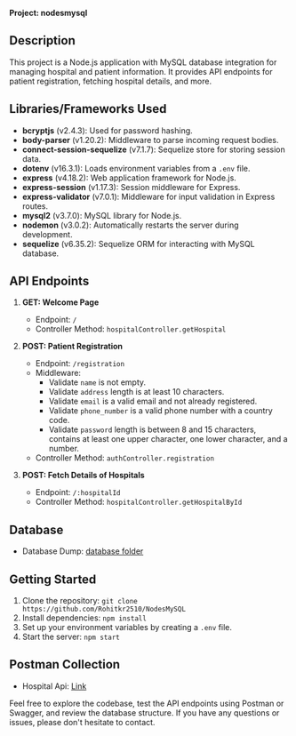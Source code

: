 **Project: nodesmysql**

## Description
This project is a Node.js application with MySQL database integration for managing hospital and patient information. It provides API endpoints for patient registration, fetching hospital details, and more.

## Libraries/Frameworks Used
- **bcryptjs** (v2.4.3): Used for password hashing.
- **body-parser** (v1.20.2): Middleware to parse incoming request bodies.
- **connect-session-sequelize** (v7.1.7): Sequelize store for storing session data.
- **dotenv** (v16.3.1): Loads environment variables from a `.env` file.
- **express** (v4.18.2): Web application framework for Node.js.
- **express-session** (v1.17.3): Session middleware for Express.
- **express-validator** (v7.0.1): Middleware for input validation in Express routes.
- **mysql2** (v3.7.0): MySQL library for Node.js.
- **nodemon** (v3.0.2): Automatically restarts the server during development.
- **sequelize** (v6.35.2): Sequelize ORM for interacting with MySQL database.

## API Endpoints
1. **GET: Welcome Page**
   - Endpoint: `/`
   - Controller Method: `hospitalController.getHospital`

2. **POST: Patient Registration**
   - Endpoint: `/registration`
   - Middleware:
     - Validate `name` is not empty.
     - Validate `address` length is at least 10 characters.
     - Validate `email` is a valid email and not already registered.
     - Validate `phone_number` is a valid phone number with a country code.
     - Validate `password` length is between 8 and 15 characters, contains at least one upper character, one lower character, and a number.
   - Controller Method: `authController.registration`

3. **POST: Fetch Details of Hospitals**
   - Endpoint: `/:hospitalId`
   - Controller Method: `hospitalController.getHospitalById`

## Database
- Database Dump: [database folder](/db_dump)


## Getting Started
1. Clone the repository: `git clone https://github.com/Rohitkr2510/NodesMySQL`
2. Install dependencies: `npm install`
3. Set up your environment variables by creating a `.env` file.
4. Start the server: `npm start`
   
## Postman Collection
- Hospital Api: [Link](https://elements.getpostman.com/redirect?entityId=32368280-0d67afc3-359b-4b04-90c1-ae901db7be5a&entityType=collection)



Feel free to explore the codebase, test the API endpoints using Postman or Swagger, and review the database structure. If you have any questions or issues, please don't hesitate to contact.
